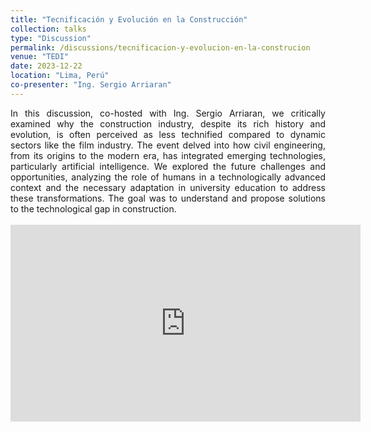 ```yaml
---
title: "Tecnificación y Evolución en la Construcción"
collection: talks
type: "Discussion"
permalink: /discussions/tecnificacion-y-evolucion-en-la-construcion
venue: "TEDI"
date: 2023-12-22
location: "Lima, Perú"
co-presenter: "Ing. Sergio Arriaran"
---
```


<div style="text-align: justify;">
In this discussion, co-hosted with Ing. Sergio Arriaran, we critically examined why the construction industry, despite its rich history and evolution, is often perceived as less technified compared to dynamic sectors like the film industry. The event delved into how civil engineering, from its origins to the modern era, has integrated emerging technologies, particularly artificial intelligence. We explored the future challenges and opportunities, analyzing the role of humans in a technologically advanced context and the necessary adaptation in university education to address these transformations. The goal was to understand and propose solutions to the technological gap in construction.
</div>

<br>

<iframe width="560" height="315" src="https://www.youtube.com/embed/cJCWe-VZk58?si=H1lLCzrnq0f1tEDa" title="YouTube video player" frameborder="0" allow="accelerometer; autoplay; clipboard-write; encrypted-media; gyroscope; picture-in-picture; web-share" referrerpolicy="strict-origin-when-cross-origin" allowfullscreen></iframe>